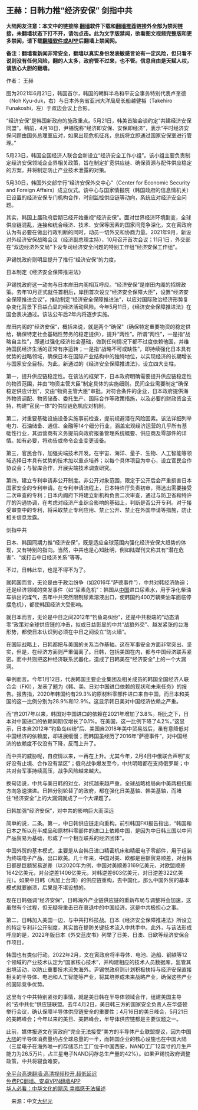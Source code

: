  <!-- 面包屑导航 --> <h2>王赫：日韩力推“经济安保” 剑指中共</h2> <p class="notice"><b>大陆网友注意：本文中的链接除 <a href="https://github.com/bannedbook/fanqiang" >翻墙</a>软件下载和<a href="https://github.com/killgcd/justmysocks/blob/master/README.md">翻墙推荐</a>链接外全部为禁网链接，未翻墙状态下打不开，请勿点击。此为文字版禁闻，欲看图文视频完整版和更多禁闻，请下载<a href="https://github.com/bannedbook/fanqiang">翻墙软件或APP</a>后翻墙上禁闻网。</p><p>备注：翻墙看新闻非常安全，翻墙以真实身份发表敏感言论有一定风险，但只看不说则没有任何风险，翻的人太多，政府管不过来，也不管。信息自由是天赋人权，请放心大胆的翻墙。</b></p>  <div class="entry"> <p>作者： 王赫</p> <p id="conimg">图为2021年6月21日，韩国首尔，韩国的朝鲜半岛和平安全事务特别代表卢奎德（Noh Kyu-duk，右）与日本外务省亚洲大洋局局长船越健裕（Takehiro Funakoshi，左）于双边会议上合影。</p> <p>“经济安保”是韩国新政府的施政重点。5月21日，韩美首脑会谈约定“共建经济安保同盟”。稍前，4月18日，尹锡悦称“经济即安保、安保即经济”，表示“平时经济安保问题由国务总理室应对，如果出现危机征兆，总统将立即通过国家安保室进行管理。”</p> <p>5月23日，韩国全国经济人联合会新设立“经济安全工作小组”。该小组主要负责制定经济安保领域企业界相关政策，旨在制定扩宽供应链、确保资源与配件供应稳定的方案，并将制定防止产业技术泄露的对策。</p> <p>5月30日，韩国外交部举行“经济安保外交中心”（Center for Economic Security and Foreign Affairs）成立仪式。该中心与国家情报院（韩国政府的信息情机关）已设置的经济安保专门机构合作，时刻监控供应链等动向，系统应对经济安全问题。</p> <p>其实，韩国上届政府后期已经开始重视“经济安保”。面对世界经济环境剧变，全球供应链混乱，连接和统合经济、技术、安保等因素的国家间竞争深化，文在寅政府认为有必要在做出行政判断的同时，动员一切外交和协商力量。2021年9月，新设对外经济安保战略会议（经济副总理主持），10月召开首次会议；11月1日，外交部在“双边经济外交局”下设专司经济安全问题的特别工作组“经济安保工作组”。</p> <p>尹锡悦政府则明显提升了推行“经济安保”的力度。</p> <p>日本制定《经济安全保障推进法》</p>  <p>尹锡悦政府这一动向与日本岸田内阁相互呼应。“经济安保”是岸田内阁的招牌政策。去年10月正式就任首相后，岸田首次设立“经济安全保障大臣”，设置“经济安全保障推进会议”，推动制定“经济安全保障推进法”，以应对国际政治经济形势复杂变化背景下日益凸显的经济活动风险。今年5月11日，《经济安全保障推进法》在国会表决通过。该法公布后2年内将逐步实施。</p> <p>岸田内阁的“经济安保”，概括来说，就是两个“确保”（确保特定重要物资的稳定供给，确保特定社会基础性劳务的稳定提供），提升“两性”。所谓“两性”，一是指“战略自主性”，即通过强化经济社会基础，做到任何情况下都不过度依赖他国，并维持国民经济生活的正常有序运转；一是指“战略不可或缺性”，即持续强化日本具有优势的战略领域，确保日本在国际产业结构中的独特地位，以实现经济的长期增长与国家安全目标。为此，新通过的《经济安全保障推进法》，设立四大支柱。</p> <p>第一，提升供应链稳定性。在该法的框架下，日本政府明确需要提升供应链稳定性的物资范围，并由“物资主管大臣”制定具体的实施细则。民间企业需要制定“确保稳定供应计划”，交由“物资主管大臣”审批。对符合条件的企业，日本政府提供海外物资调配、物资储备、委托生产、国际合作等政策措施，以及必要的财政资金支持，构建“官民一体”的供应链危机应对机制。</p> <p>第二，对重要基础设施设备实施事前检查，提前规避潜在风险因素。该法详细列举电力、石油储备、通信、金融等14个细分行业，涵盖宏观经济运营的几乎所有基础性行业，其运营商有义务提前向政府报备管理系统概要、供应商及零部件的详情。如有必要，将劝告或命令企业变更设备。</p> <p>第三，官民合作，加强尖端技术开发。在宇宙、海洋、量子、生物、人工智能等领域选择日本具有优势的技术加以重点培养；以每个具体项目为中心，设立官民合作协议会；与智库合作，开展尖端技术调查研究。</p> <p>第四，建立专利申请非公开制度。非公开对象范围，限定于公开后会严重损害日本国家安全的专利申请。在专利申请流程上，日本特许厅负责初审，筛选出需要接受二次审查的专利；日本内阁府下将建立新机构负责二次审查，通过与防卫省和特许厅的沟通协调，在考虑对经济产业综合影响的基础上，判断是否公开专利。对于接受审查中的专利，将采取禁止专利应用、禁止公开、禁止在外国申请等措施，防止相关信息泄露。</p> <p>剑指中共</p> <p>日本、韩国同期力推“经济安保”，既是适应全球范围内强化经济安保大趋势的体现，又有特别的指向。当然，中共也是心知肚明，例如陆媒刊文称其有“潜在危害”、“或打击中日经济关系”等等。</p>  <p>不过，日韩此举，也是不得不为了。</p> <p>就韩国而言，无论是由于政治纷争（如2016年“萨德事件”），中共对韩经济胁迫；还是经济领域的突发事件（如“尿素危机”：韩国从<span class='wp_keywordlink_affiliate'><a href="https://www.bannedbook.org/" title="中国" target="_blank">中国</a></span>进口尿素水，用于净化柴油车排出的煤气，去年中共突然限制尿素溶液出口，使韩国约400万辆柴油车面临停摆危机），都使韩国经济大受影响。</p> <p>就日本而言，无论是中日之间2012年“钓鱼岛纠纷”，还是中共极端的“动态清零”政策对全球供应链的冲击，拟或日益彰显的中共“战狼外交”、越发紧张的台海形势，都使日本认识到必须在中日之间设立“防火墙”。</p> <p>在国际战略上，日韩都把与美国的关系当作基轴。这在军事安全方面非常突出、坚实，但是，在经济方面则严重偏离了。日韩，包括美国在内，都与中国经济联系紧密。而中共则把这种经济联系武器化，造成了日韩美在“经济安全”上的一个大漏洞。</p> <p>举例而言。今年1月12日，代表韩国主要企业集团及相关成员的韩国全国经济人联合会（FKI），发表了题为《韩、美、日对中国进口依赖的现状和未来任务》的报告。报告指，2020年韩国约有29.3%的原材料零部件进口来自中国，而日本和美国的这一比例分别为28.9%和12.9%。这显示韩日美对中国经济依赖之严重。</p> <p>而“自2017年以来，韩国对中国进口的依赖在2021年增加了3.8%。相比之下，日本对中国进口的依赖同期仅增长了0.1%。在美国，这一比例下降了4.2%。”这显示，日本自2012年“钓鱼岛纠纷”后、美国自2018年美中贸易战后，虽有意降低对中国经济的依赖度，却进展缓慢；而韩国虽经历了2016年“萨德事件”，对中国经济的依赖度不仅没有下降，反而上升了。</p> <p>而中共的威胁呢，自疫情以来，一再在上升。尤其今年，2月4日中俄联合声明“友好没有止境、合作没有禁区”；俄乌战争爆发至今，中共明暗都在支持俄罗斯；中共对台军事持续高压，战争风险越来越大。</p> <p>换句话说，中共与美日韩的对立、对抗越来越严重，全球战略格局向中美两极抗衡方向急速演进。日韩分别轮替了的政府，都在强化日美基轴、韩美基轴，而堵住“经济安全”上的大漏洞就成了一个大课题了。</p>  <p>日韩加强“经济安保”，对中共的影响巨大而深远</p> <p>简单的说，二条。第一，中日韩供应链走向重构。前引韩国FKI报告指出，“韩国和日本之所以在半成品和原材料零部件的进口上依赖中国，是因为中日韩三国以中间产品贸易为基础，形成了一个相互联系的经济团体”。</p> <p>中国外贸的基本模式，主要是从台韩日进口精密机床和精细电子零部件，用于组装为终端电子产品，出口欧美。几十年来，中国对美、欧都是巨额贸易顺差，对台韩日都是巨额贸易逆差（以2020年为例，中国对美顺差3169亿美元，对欧盟顺差1642亿美元，对台逆差1406亿美元，对韩逆差603亿美元，对日逆差322亿美元）。如果中日韩（再加上台湾）的供应链重构，去中国化，那么中国外贸的基本模式就要崩溃，后果是不堪设想的。</p> <p>现在日韩强调“经济安保”，日韩海外产业链供应链的重新布局与调整将会加速，这虽然有个过程，但无疑将重击已在衰退中的中国经济。这是中共极担心之事。</p> <p>第二，日韩加入美国一边，与中共打科技战。日本《经济安全保障推进法》所设立的特定专利非公开制度，其实旨在提防关键技术流入中共手中。此外，与该法形成呼应的是，2022年版日本《外交蓝皮书》列举了日美、日澳、日欧等经济安保合作项目。</p> <p>韩国也有类似行动。2022年2月，文在寅政府将半导体、电池、造船、钢铁等12个领域的产业技术认定为“国家核心技术”，并构建相应的技术人员数据库，监管其出境活动，以防止重要技术流失海外。尹锡悦政府则计划积极扶持与经济安保直接相关的半导体、电池和人工智能等产业，将其培养成未来战略产业，确保这些产业的国际竞争优势。</p> <p>这里有个中共特别紧张的事情，就是美日韩在半导体领域合作，组建美国主导的“去中共化”供应链联盟。去年4月2日，美日韩三方的国家安全负责人在华盛顿举行会议，确认保障半导体供应链安全的重要性；4月16日的美日峰会，5月21日的美韩峰会；今年以来的美日、美韩峰会，半导体供应链都是主要议题之一。</p> <p>此前，媒体报道文在寅政府“完全无法接受”美方的半导体产业联盟提议，因为中国<span class='wp_keywordlink_affiliate'><a href="https://www.bannedbook.org/" title="大陆" target="_blank">大陆</a></span>的半导体消费量约占全球总量的一半，而韩国企业的核心设施也在中国大陆（三星电子在海外唯一的存储芯片工厂位于中国西安，NAND工厂12英寸的月生产能力为26.5万片，占三星电子NAND闪存总生产量的42%）。如果尹锡悦政府调整政策，中共将寝食难安。</p>  <div id="taboola-mid-1"></div>  <p class="texttj"> <a href="https://github.com/bannedbook/fanqiang/wiki/V2ray%E6%9C%BA%E5%9C%BA" target="_blank">全平台高速翻墙:高清视频秒开,超低延迟</a><br/> <a href="https://github.com/bannedbook/fanqiang/wiki/%E7%A6%81%E9%97%BB%E7%BD%91%E5%AE%89%E5%8D%93%E7%BF%BB%E5%A2%99%E6%96%B0%E9%97%BBAPP" target="_blank">免费PC翻墙、安卓VPN翻墙APP</a><br/> <a href="https://www.bannedbook.org/bnews/comments/20220220/1694796.html" target="_blank">华人必看：中华文化的飓风 幸福感无法描述</a> </p><p class="src-info">　来源：中文<span class='wp_keywordlink_affiliate'><a href="http://www.epochtimes.com/" title="大纪元" target="_blank">大纪元</a></span> </p><a name='sharetosocial'></a>  <div style="margin-bottom:5px;padding-bottom:5px;clear:both"> <div id="archive-pix-1" class="banner-ads"> <!-- AuctionX Display platform tag START --> <div id="27602x728x90x621x_ADSLOT1" clicktrack="%%CLICK_URL_ESC%%"></div>  <!-- AuctionX Display platform tag END --> </div> <div id="archive-pix-2" class="banner-ads"> <!-- AuctionX Display platform tag START --> <div id="27556x300x250x621x_ADSLOT1" clicktrack="%%CLICK_URL_ESC%%" style="margin:0 auto;text-align:center"></div>  <!-- AuctionX Display platform tag END --> </div> </div>  <div id="archive-pix-1" class="banner-ads"> <!-- AuctionX Display platform tag START --> <div id="27603x728x90x621x_ADSLOT1" clicktrack="%%CLICK_URL_ESC%%"></div>  <!-- AuctionX Display platform tag END --> </div> </div><!--END ENTRY--> 